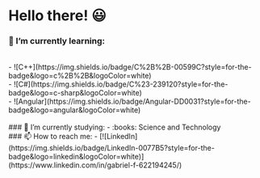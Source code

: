 # Hello there! :smiley:

### 🌱 I’m currently learning: 
<br>
  -  ![C++](https://img.shields.io/badge/C%2B%2B-00599C?style=for-the-badge&logo=c%2B%2B&logoColor=white)    
   <br>
  -  ![C#](https://img.shields.io/badge/C%23-239120?style=for-the-badge&logo=c-sharp&logoColor=white)     
   <br>
  -  ![Angular](https://img.shields.io/badge/Angular-DD0031?style=for-the-badge&logo=angular&logoColor=white)    
   <br><br>
### 🔭 I’m currently studying:  
   -  :books: Science and Technology  
  <br>
### 📫 How to reach me:  
 -  [![LinkedIn](https://img.shields.io/badge/LinkedIn-0077B5?style=for-the-badge&logo=linkedin&logoColor=white)](https://www.linkedin.com/in/gabriel-f-622194245/)

